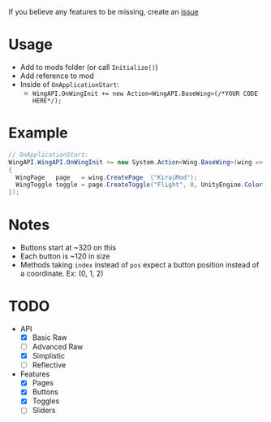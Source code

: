 If you believe any features to be missing, create an [issue](https://github.com/xKiraiChan/WingAPI/issues)

# Usage
- Add to mods folder (or call `Initialize()`)
- Add reference to mod
- Inside of `OnApplicationStart`:
  - `WingAPI.OnWingInit += new Action<WingAPI.BaseWing>(/*YOUR CODE HERE*/);`

# Example
```cs
// OnApplicationStart:
WingAPI.WingAPI.OnWingInit += new System.Action<Wing.BaseWing>(wing =>
{
  WingPage   page   = wing.CreatePage  ("KiraiMod");
  WingToggle toggle = page.CreateToggle("Flight", 0, UnityEngine.Color.green, UnityEngine.Color.red, false, new System.Action<bool>(state => Modules.Flight.State = state));
});
```

# Notes
- Buttons start at ~320 on this
- Each button is ~120 in size
- Methods taking `index` instead of `pos` expect a button position instead of a coordinate. Ex: (0, 1, 2)

# TODO
- API
  - [X] Basic Raw
  - [ ] Advanced Raw
  - [x] Simplistic
  - [ ] Reflective
- Features
  - [x] Pages
  - [x] Buttons 
  - [x] Toggles
  - [ ] Sliders

